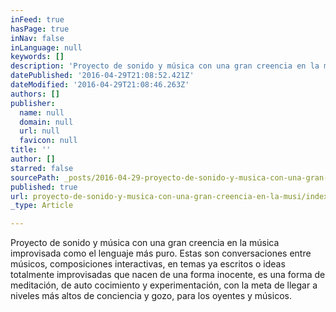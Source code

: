 ```yaml
---
inFeed: true
hasPage: true
inNav: false
inLanguage: null
keywords: []
description: 'Proyecto de sonido y música con una gran creencia en la música improvisada como el lenguaje más puro. Estas son conversaciones entre músicos, composiciones interactivas, en temas ya escritos o ideas totalmente improvisadas que nacen de una forma inocente, es una forma de meditación, de auto cocimiento y experimentación, con la meta de llegar a niveles más altos de conciencia y gozo, para los oyentes y músicos.'
datePublished: '2016-04-29T21:08:52.421Z'
dateModified: '2016-04-29T21:08:46.263Z'
authors: []
publisher:
  name: null
  domain: null
  url: null
  favicon: null
title: ''
author: []
starred: false
sourcePath: _posts/2016-04-29-proyecto-de-sonido-y-musica-con-una-gran-creencia-en-la-musi.md
published: true
url: proyecto-de-sonido-y-musica-con-una-gran-creencia-en-la-musi/index.html
_type: Article

---
```

Proyecto de sonido y música con una gran creencia en la música improvisada como el lenguaje más puro. Estas son conversaciones entre músicos, composiciones interactivas, en temas ya escritos o ideas totalmente improvisadas que nacen de una forma inocente, es una forma de meditación, de auto cocimiento y experimentación, con la meta de llegar a niveles más altos de conciencia y gozo, para los oyentes y músicos.